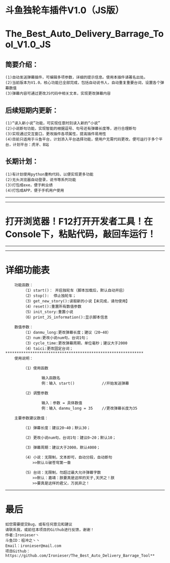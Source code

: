 # 斗鱼独轮车插件V1.0（JS版）
# The_Best_Auto_Delivery_Barrage_Tool_V1.0_JS
## 简要介绍：
	(1)自动发送弹幕插件，可编辑多项参数，详细的提示信息。使用本插件请著名出处。
	(2)当前版本为V1.0，核心功能已全部完成，包括自动说书人，自动重复重要台词，设置各个弹幕数值
	(3)弹幕内容可通过更改JS代码中相关文本，实现更改弹幕内容
## 后续短期内更新：
	(1)“读入新小说”功能，可实现任意时刻读入新的“小说”
	(2)小说断句功能，实现智能的根据逗号、句号还有弹幕长度等，进行合理断句
	(3)实现通过交互窗口，更改插件各项属性，提高插件易用性
	(4)目前只适用于斗鱼平台，计划添入平台选择功能，使用户无需代码更改，便可运行于多个平台，计划平台：虎牙、B站
## 长期计划：
	(1)有计划使用python重构代码，以便实现更多功能
	(2)无头浏览器自动登录，说书等系列功能
	(3)打包成exe，便于刷业绩	
	(4)打包成APP，便于手机用户使用



***************************************************************
***************************************************************
# 打开浏览器！F12打开开发者工具！在Console下，粘贴代码，敲回车运行！
***************************************************************
***************************************************************
# 详细功能表
					
		功能函数：
			（1）start()：	开启独轮车（脚本加载后，默认自动开启）
			（2）stop():	停止独轮车；
			（3）get_new_story():读取新的小说【未完成，请勿使用】
			（4）reset():重置所有数值参数
			（5）init_story:重置小说
			（6）print_JS_information():显示脚本信息
			
		数值参数：
			（1）danmu_long:更改弹幕长度；建议（20~40）
			（2）num:更改小说num句，台词1句；
			（3）cycle_time:更改弹幕周期，单位毫秒；建议大于2000
			（4）taici:更改固定台词；
	*************************************************************
		使用说明：
		
			（1）使用函数
			
					输入函数名
					例：输入 start()			//开始发送弹幕
					
			（2）调整参数
			
					输入：参数 = 具体数值
					例：输入 danmu_long = 35 	//更改弹幕长度为35
				
		主要参数建议数值：
		
			（1）弹幕长度：建议20~40；默认30；
			
			（2）更改小说num句，台词1句：建议0~20；默认10；
			
			（3）弹幕周期：建议大于2000，默认4000；
			
			（4）小说：无限制，文本即可，自动分段，自动断句
				>>默认斗破苍穹第一章
				
			（5）台词：无限制，勿超过最大允许弹幕字数
				>>默认：嘉靖：朕要真是这样的天子,天厌之！朕			
				>>要真是这样的君父，万民弃之！
********************************************************************
# 最后	
	
	如您需要提交Bug，或有任何意见和建议	
	请联系我，或前往本项目的Github进行反馈，谢谢！	
	作者:Ironieser丶
	斗鱼ID：祖冲之丶丶
	Email：ironieser@mail.com
	项目Github：https://github.com/Ironieser/The_Best_Auto_Delivery_Barrage_Tool**

